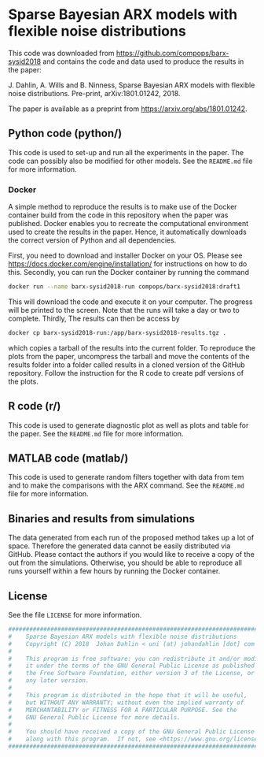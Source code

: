 # Sparse Bayesian ARX models with flexible noise distributions
This code was downloaded from https://github.com/compops/barx-sysid2018 and contains the code and data used to produce the results in the paper:

J. Dahlin, A. Wills and B. Ninness, Sparse Bayesian ARX models with flexible noise distributions. Pre-print, arXiv:1801.01242, 2018.

The paper is available as a preprint from https://arxiv.org/abs/1801.01242.

## Python code (python/)
This code is used to set-up and run all the experiments in the paper. The code can possibly also be modified for other models. See the `README.md` file for more information.

### Docker
A simple method to reproduce the results is to make use of the Docker container build from the code in this repository when the paper was published. Docker enables you to recreate the computational environment used to create the results in the paper. Hence, it automatically downloads the correct version of Python and all dependencies.

First, you need to download and installer Docker on your OS. Please see https://docs.docker.com/engine/installation/ for instructions on how to do this. Secondly, you can run the Docker container by running the command
``` bash
docker run --name barx-sysid2018-run compops/barx-sysid2018:draft1
```
This will download the code and execute it on your computer. The progress will be printed to the screen. Note that the runs will take a day or two to complete. Thirdly, The results can then be access by
``` bash
docker cp barx-sysid2018-run:/app/barx-sysid2018-results.tgz .
```
which copies a tarball of the results into the current folder. To reproduce the plots from the paper, uncompress the tarball and move the contents of the results folder into a folder called results in a cloned version of the GitHub repository. Follow the instruction for the R code to create pdf versions of the plots.

## R code (r/)
This code is used to generate diagnostic plot as well as plots and table for the paper. See the `README.md` file for more information.

## MATLAB code (matlab/)
This code is used to generate random filters together with data from tem and to make the comparisons with the ARX command. See the `README.md` file for more information.

## Binaries and results from simulations
The data generated from each run of the proposed method takes up a lot of space. Therefore the generated data cannot be easily distributed via GitHub. Please contact the authors if you would like to receive a copy of the out from the simulations. Otherwise, you should be able to reproduce all runs yourself within a few hours by running the Docker container.

## License
See the file `LICENSE` for more information.
``` python
###############################################################################
#    Sparse Bayesian ARX models with flexible noise distributions
#    Copyright (C) 2018  Johan Dahlin < uni (at) johandahlin [dot] com >
#
#    This program is free software: you can redistribute it and/or modify
#    it under the terms of the GNU General Public License as published by
#    the Free Software Foundation, either version 3 of the License, or
#    any later version.
#
#    This program is distributed in the hope that it will be useful,
#    but WITHOUT ANY WARRANTY; without even the implied warranty of
#    MERCHANTABILITY or FITNESS FOR A PARTICULAR PURPOSE. See the
#    GNU General Public License for more details.
#
#    You should have received a copy of the GNU General Public License
#    along with this program.  If not, see <https://www.gnu.org/licenses/>.
###############################################################################
```